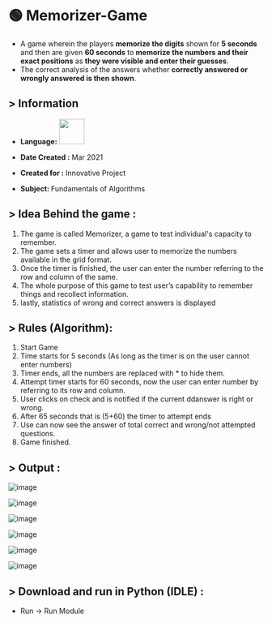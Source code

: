 # :green_circle: Memorizer-Game
* A game wherein the players **memorize the digits** shown for **5 seconds** and then are given **60 seconds** to **memorize the numbers and their exact positions** as **they were visible and enter their guesses**. 
* The correct analysis of the answers whether **correctly answered or wrongly answered is then shown**.

## > Information

* <b>Language:</b> <img src="https://cdn.jsdelivr.net/gh/devicons/devicon/icons/python/python-original-wordmark.svg" height=50>


* <b>Date Created :</b> Mar 2021

* <b>Created for :</b> Innovative Project

* <b>Subject: </b> Fundamentals of Algorithms

## > Idea Behind the game :
1. The game is called Memorizer, a game to test individual's
capacity to remember.
2. The game sets a timer and allows user to memorize the
numbers available in the grid format.
3. Once the timer is finished, the user can enter the number
referring to the row and column of the same.
4. The whole purpose of this game to test user’s capability to
remember things and recollect information.
5. lastly, statistics of wrong and correct answers is displayed


## > Rules (Algorithm):
1. Start Game
2. Time starts for 5 seconds (As long as the timer is on the
user cannot enter numbers)
3. Timer ends, all the numbers are replaced with * to hide
them.
4. Attempt timer starts for 60 seconds, now the user can
enter number by referring to its row and column.
5. User clicks on check and is notified if the current ddanswer
is right or wrong.
6. After 65 seconds that is (5+60) the timer to attempt ends
7. Use can now see the answer of total correct and
wrong/not attempted questions.
8. Game finished.

## > Output : 

![image](https://github.com/ruchi961/MemorizerGame/assets/128241982/db11528e-a358-48f3-a9f3-f2300cdd4cd7)

![image](https://github.com/ruchi961/MemorizerGame/assets/128241982/06293ca0-1171-4096-b33b-3fa1e36b20e2)

![image](https://github.com/ruchi961/MemorizerGame/assets/128241982/598f3498-f323-4b53-9944-cc88262191da)

![image](https://github.com/ruchi961/MemorizerGame/assets/128241982/091b2ac8-3efe-4319-bdfc-a7f6a108a149)

![image](https://github.com/ruchi961/MemorizerGame/assets/128241982/5a9456f5-e3dc-4ea0-a4e9-f375baf6deb9)

![image](https://github.com/ruchi961/MemorizerGame/assets/128241982/58ccbf22-78f4-4722-ba4c-3fb1705de373)


## >  Download and run in Python (IDLE) :
* Run -> Run Module

